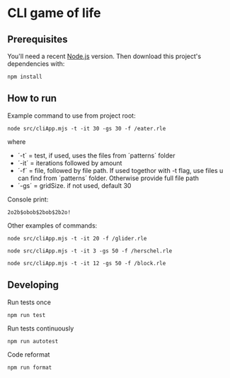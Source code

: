 # CLI game of life 

## Prerequisites

You'll need a recent [Node.js](https://nodejs.org/) version. Then download this project's dependencies with:

    npm install

## How to run

Example command to use from project root:

    node src/cliApp.mjs -t -it 30 -gs 30 -f /eater.rle


where
- ´-t´ = test, if used, uses the files from ´patterns´ folder
- ´-it´ = iterations followed by amount
- ´-f´ = file, followed by file path. If used togethor with -t flag, use files u can find from ´patterns´ folder. Otherwise provide full file path
- ´-gs´ = gridSize. if not used, default 30

Console print:

    2o2b$obob$2bob$2b2o!

Other examples of commands:

    node src/cliApp.mjs -t -it 20 -f /glider.rle

    node src/cliApp.mjs -t -it 3 -gs 50 -f /herschel.rle

    node src/cliApp.mjs -t -it 12 -gs 50 -f /block.rle


## Developing

Run tests once

    npm run test

Run tests continuously

    npm run autotest

Code reformat

    npm run format
